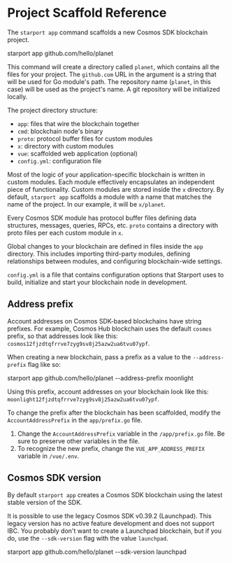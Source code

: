 # Project Scaffold Reference

The `starport app` command scaffolds a new Cosmos SDK blockchain project.

starport app github.com/hello/planet

This command will create a directory called `planet`, which contains all the files for your project. The `github.com` URL in the argument is a string that will be used for Go module's path. The repository name (`planet`, in this case) will be used as the project's name. A git repository will be initialized locally.

The project directory structure:

* `app`: files that wire the blockchain together
* `cmd`: blockchain node's binary
* `proto`: protocol buffer files for custom modules
* `x`: directory with custom modules
* `vue`: scaffolded web application (optional)
* `config.yml`: configuration file

Most of the logic of your application-specific blockchain is written in custom modules. Each module effectively encapsulates an independent piece of functionality. Custom modules are stored inside the `x` directory. By default, `starport app` scaffolds a module with a name that matches the name of the project. In our example, it will be `x/planet`.

Every Cosmos SDK module has protocol buffer files defining data structures, messages, queries, RPCs, etc. `proto` contains a directory with proto files per each custom module in `x`.

Global changes to your blockchain are defined in files inside the `app` directory. This includes importing third-party modules, defining relationships between modules, and configuring blockchain-wide settings.

`config.yml` is a file that contains configuration options that Starport uses to build, initialize and start your blockchain node in development.

## Address prefix

Account addresses on Cosmos SDK-based blockchains have string prefixes. For example, Cosmos Hub blockchain uses the default `cosmos` prefix, so that addresses look like this: `cosmos12fjzdtqfrrve7zyg9sv8j25azw2ua6tvu07ypf`. 

When creating a new blockchain, pass a prefix as a value to the `--address-prefix` flag like so:

starport app github.com/hello/planet --address-prefix moonlight

Using this prefix, account addresses on your blockchain look like this: `moonlight12fjzdtqfrrve7zyg9sv8j25azw2ua6tvu07ypf`.

To change the prefix after the blockchain has been scaffolded, modify the `AccountAddressPrefix` in the `app/prefix.go` file.

1. Change the `AccountAddressPrefix` variable in the `/app/prefix.go` file. Be sure to preserve other variables in the file.
2. To recognize the new prefix, change the `VUE_APP_ADDRESS_PREFIX` variable in `/vue/.env`.

## Cosmos SDK version

By default `starport app` creates a Cosmos SDK blockchain using the latest stable version of the SDK.

It is possible to use the legacy Cosmos SDK v0.39.2 (Launchpad). This legacy version has no active feature development and does not support IBC. You probably don't want to create a Launchpad blockchain, but if you do, use the `--sdk-version` flag with the value `launchpad`.

starport app github.com/hello/planet --sdk-version launchpad
